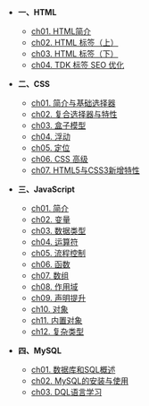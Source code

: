 <!-- * [开始](/) -->

* **一、HTML**
    * [ch01. HTML简介](HTML/ch01)
    * [ch02. HTML 标签（上）](HTML/ch02)
    * [ch03. HTML 标签（下）](HTML/ch03)
    * [ch04. TDK 标签 SEO 优化](HTML/ch04)

* **二、CSS**
    * [ch01. 简介与基础选择器](CSS/ch01)
    * [ch02. 复合选择器与特性](CSS/ch02)
    * [ch03. 盒子模型](CSS/ch03)
    * [ch04. 浮动](CSS/ch04)
    * [ch05. 定位](CSS/ch05)
    * [ch06. CSS 高级](CSS/ch06)
    * [ch07. HTML5与CSS3新增特性](CSS/ch07)

* **三、JavaScript**
    * [ch01. 简介](JavaScript/ch01)
    * [ch02. 变量](JavaScript/ch02)
    * [ch03. 数据类型](JavaScript/ch03)
    * [ch04. 运算符](JavaScript/ch04)
    * [ch05. 流程控制](JavaScript/ch05)
    * [ch06. 函数](JavaScript/ch06)
    * [ch07. 数组](JavaScript/ch07)
    * [ch08. 作用域](JavaScript/ch08)
    * [ch09. 声明提升](JavaScript/ch09)
    * [ch10. 对象](JavaScript/ch10)
    * [ch11. 内置对象](JavaScript/ch11)
    * [ch12. 复杂类型](JavaScript/ch12)

* **四、MySQL**
    * [ch01. 数据库和SQL概述](MySQL/ch01)
    * [ch02. MySQL的安装与使用](MySQL/ch02)
    * [ch03. DQL语言学习](MySQL/ch03)